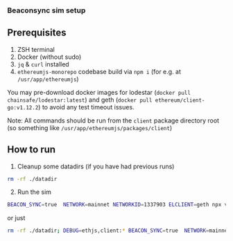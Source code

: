 ### Beaconsync sim setup

## Prerequisites

1. ZSH terminal
2. Docker (without sudo)
3. `jq` & `curl` installed
4. `ethereumjs-monorepo` codebase build via `npm i` (for e.g. at `/usr/app/ethereumjs`)

You may pre-download docker images for lodestar (`docker pull chainsafe/lodestar:latest`) and geth (`docker pull ethereum/client-go:v1.12.2`) to avoid any test timeout issues.

Note: All commands should be run from the `client` package directory root (so something like `/usr/app/ethereumjs/packages/client`)

## How to run

1. Cleanup some datadirs (if you have had previous runs)

```bash
rm -rf ./datadir
``` 

2. Run the sim

```bash
BEACON_SYNC=true  NETWORK=mainnet NETWORKID=1337903 ELCLIENT=geth npx vitest run test/sim/beaconsync.spec.ts
```

or just
```bash
rm -rf ./datadir; DEBUG=ethjs,client:* BEACON_SYNC=true  NETWORK=mainnet NETWORKID=1337903 ELCLIENT=geth npx vitest run test/sim/beaconsync.spec.ts
```